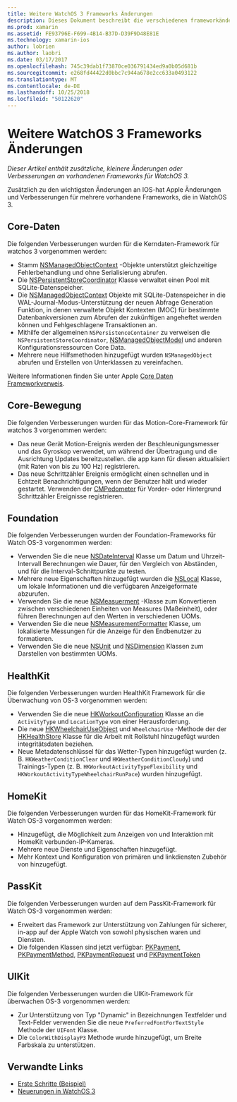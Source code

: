 ```yaml
---
title: Weitere WatchOS 3 Frameworks Änderungen
description: Dieses Dokument beschreibt die verschiedenen frameworkänderungen mit WatchOS 3 und wie Sie in Xamarin verwendet werden. Kerndaten, Core während der Übertragung, Foundation, HealthKit, HomeKit, PassKit und UIKit werden erläutert.
ms.prod: xamarin
ms.assetid: FE93796E-F699-4B14-B37D-D39F9D48E81E
ms.technology: xamarin-ios
author: lobrien
ms.author: laobri
ms.date: 03/17/2017
ms.openlocfilehash: 745c39dab1f73870ce036791434ed9a0b05d681b
ms.sourcegitcommit: e268fd44422d0bbc7c944a678e2cc633a0493122
ms.translationtype: MT
ms.contentlocale: de-DE
ms.lasthandoff: 10/25/2018
ms.locfileid: "50122620"
---
```

# <a name="additional-watchos-3-frameworks-changes"></a>Weitere WatchOS 3 Frameworks Änderungen

_Dieser Artikel enthält zusätzliche, kleinere Änderungen oder Verbesserungen an vorhandenen Frameworks für WatchOS 3._

Zusätzlich zu den wichtigsten Änderungen an IOS-hat Apple Änderungen und Verbesserungen für mehrere vorhandene Frameworks, die in WatchOS 3.


## <a name="core-data"></a>Core-Daten

Die folgenden Verbesserungen wurden für die Kerndaten-Framework für watchos 3 vorgenommen werden:

- Stamm [NSManagedObjectContext](https://developer.apple.com/reference/coredata/nsmanagedobjectcontext) -Objekte unterstützt gleichzeitige Fehlerbehandlung und ohne Serialisierung abrufen.
- Die [NSPersistentStoreCoordinator](https://developer.apple.com/reference/coredata/nspersistentstorecoordinator) Klasse verwaltet einen Pool mit SQLite-Datenspeicher.
- Die [NSManagedObjectContext](https://developer.apple.com/reference/coredata/nsmanagedobjectcontext) Objekte mit SQLite-Datenspeicher in die WAL-Journal-Modus-Unterstützung der neuen Abfrage Generation Funktion, in denen verwaltete Objekt Kontexten (MOC) für bestimmte Datenbankversionen zum Abrufen der zukünftigen angeheftet werden können und Fehlgeschlagene Transaktionen an.
- Mithilfe der allgemeinen `NSPersistenceContainer` zu verweisen die `NSPersistentStoreCoordinator`, [NSManagedObjectModel](https://developer.apple.com/reference/coredata/nsmanagedobjectmodel) und anderen Konfigurationsressourcen Core Data.
- Mehrere neue Hilfsmethoden hinzugefügt wurden `NSManagedObject` abrufen und Erstellen von Unterklassen zu vereinfachen.

Weitere Informationen finden Sie unter Apple [Core Daten Frameworkverweis](https://developer.apple.com/reference/coredata).


## <a name="core-motion"></a>Core-Bewegung

Die folgenden Verbesserungen wurden für das Motion-Core-Framework für watchos 3 vorgenommen werden:

- Das neue Gerät Motion-Ereignis werden der Beschleunigungsmesser und das Gyroskop verwendet, um während der Übertragung und die Ausrichtung Updates bereitzustellen. die app kann für diesen aktualisiert (mit Raten von bis zu 100 Hz) registrieren.
- Das neue Schrittzähler Ereignis ermöglicht einen schnellen und in Echtzeit Benachrichtigungen, wenn der Benutzer hält und wieder gestartet. Verwenden der [CMPedometer](https://developer.apple.com/reference/coremotion/cmpedometer) für Vorder- oder Hintergrund Schrittzähler Ereignisse registrieren.


## <a name="foundation"></a>Foundation

Die folgenden Verbesserungen wurden der Foundation-Frameworks für Watch OS-3 vorgenommen werden:

- Verwenden Sie die neue [NSDateInterval](https://developer.apple.com/reference/foundation/nsdateinterval) Klasse um Datum und Uhrzeit-Intervall Berechnungen wie Dauer, für den Vergleich von Abständen, und für die Interval-Schnittpunkte zu testen.
- Mehrere neue Eigenschaften hinzugefügt wurden die [NSLocal](https://developer.apple.com/reference/foundation/nslocale) Klasse, um lokale Informationen und die verfügbaren Anzeigeformate abzurufen.
- Verwenden Sie die neue [NSMeasuerment](https://developer.apple.com/reference/foundation/nsmeasurement) -Klasse zum Konvertieren zwischen verschiedenen Einheiten von Measures (Maßeinheit), oder führen Berechnungen auf den Werten in verschiedenen UOMs.
- Verwenden Sie die neue [NSMeasurementFormatter](https://developer.apple.com/reference/foundation/nsmeasurementformatter) Klasse, um lokalisierte Messungen für die Anzeige für den Endbenutzer zu formatieren.
- Verwenden Sie die neue [NSUnit](https://developer.apple.com/reference/foundation/nsunit) und [NSDimension](https://developer.apple.com/reference/foundation/nsdimension) Klassen zum Darstellen von bestimmten UOMs.


## <a name="healthkit"></a>HealthKit

Die folgenden Verbesserungen wurden HealthKit Framework für die Überwachung von OS-3 vorgenommen werden:

- Verwenden Sie die neue [HKWorkoutConfiguration](https://developer.apple.com/reference/healthkit/hkworkoutconfiguration) Klasse an die `ActivityType` und `LocationType` von einer Herausforderung.
- Die neue [HKWheelchairUseObject](https://developer.apple.com/reference/healthkit/hkwheelchairuseobject) und `WheelchairUse` -Methode der der [HKHealthStore](https://developer.apple.com/reference/healthkit/hkhealthstore) Klasse für die Arbeit mit Rollstuhl hinzugefügt wurden integritätsdaten beziehen.
- Neue Metadatenschlüssel für das Wetter-Typen hinzugefügt wurden (z. B. `HKWeatherConditionClear` und `HKWeatherConditionCloudy`) und Trainings-Typen (z. B. `HKWorkoutActivityTypeFlexibility` und `HKWorkoutActivityTypeWheelchairRunPace`) wurden hinzugefügt.


## <a name="homekit"></a>HomeKit

Die folgenden Verbesserungen wurden für das HomeKit-Framework für Watch OS-3 vorgenommen werden:

- Hinzugefügt, die Möglichkeit zum Anzeigen von und Interaktion mit HomeKit verbunden-IP-Kameras.
- Mehrere neue Dienste und Eigenschaften hinzugefügt.
- Mehr Kontext und Konfiguration von primären und linkdiensten Zubehör von hinzugefügt.


## <a name="passkit"></a>PassKit

Die folgenden Verbesserungen wurden auf dem PassKit-Framework für Watch OS-3 vorgenommen werden:

- Erweitert das Framework zur Unterstützung von Zahlungen für sicherer, in-app auf der Apple Watch von sowohl physischen waren und Diensten.
- Die folgenden Klassen sind jetzt verfügbar: [PKPayment](https://developer.apple.com/reference/passkit/pkpayment), [PKPaymentMethod](https://developer.apple.com/reference/passkit/pkpaymentmethod), [PKPaymentRequest](https://developer.apple.com/reference/passkit/pkpaymentrequest) und [PKPaymentToken](https://developer.apple.com/reference/passkit/pkpaymenttoken)


## <a name="uikit"></a>UIKit

Die folgenden Verbesserungen wurden die UIKit-Framework für überwachen OS-3 vorgenommen werden:

- Zur Unterstützung von Typ "Dynamic" in Bezeichnungen Textfelder und Text-Felder verwenden Sie die neue `PreferredFontForTextStyle` Methode der `UIFont` Klasse.
- Die `ColorWithDisplayP3` Methode wurde hinzugefügt, um Breite Farbskala zu unterstützen.


## <a name="related-links"></a>Verwandte Links

- [Erste Schritte (Beispiel)](https://developer.xamarin.com/samples/monotouch/WatchKit/)
- [Neuerungen in WatchOS 3](https://developer.apple.com/library/prerelease/content/releasenotes/General/WhatsNewInwatchOS/Articles/watchOS3.html#//apple_ref/doc/uid/TP40017085-SW1)
